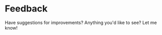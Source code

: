 # Feedback

Have suggestions for improvements?  Anything you'd like to see?  Let me know!

<feedback-form></feedback-form>